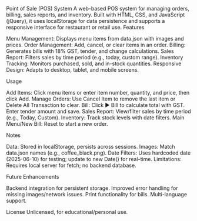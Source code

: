 Point of Sale (POS) System
A web-based POS system for managing orders, billing, sales reports, and inventory. Built with HTML, CSS, and JavaScript (jQuery), it uses localStorage for data persistence and supports a responsive interface for restaurant or retail use.
Features

Menu Management: Displays menu items from data.json with images and prices.
Order Management: Add, cancel, or clear items in an order.
Billing: Generates bills with 18% GST, tender, and change calculations.
Sales Report: Filters sales by time period (e.g., today, custom range).
Inventory Tracking: Monitors purchased, sold, and in-stock quantities.
Responsive Design: Adapts to desktop, tablet, and mobile screens.


Usage

Add Items: Click menu items or enter item number, quantity, and price, then click Add.
Manage Orders: Use Cancel Item to remove the last item or Delete All Transaction to clear.
Bill: Click ▶ Bill to calculate total with GST. Enter tender amount and save.
Sales Report: View/filter sales by time period (e.g., Today, Custom).
Inventory: Track stock levels with date filters.
Main Menu/New Bill: Reset to start a new order.

Notes

Data: Stored in localStorage, persists across sessions.
Images: Match data.json names (e.g., coffee_black.png).
Date Filters: Uses hardcoded date (2025-06-10) for testing; update to new Date() for real-time.
Limitations: Requires local server for fetch; no backend database.

Future Enhancements

Backend integration for persistent storage.
Improved error handling for missing images/network issues.
Print functionality for bills.
Multi-language support.

License
Unlicensed, for educational/personal use.
